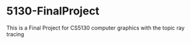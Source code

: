 # 5130-FinalProject
This is a Final Project for CS5130 computer graphics with the topic ray tracing
